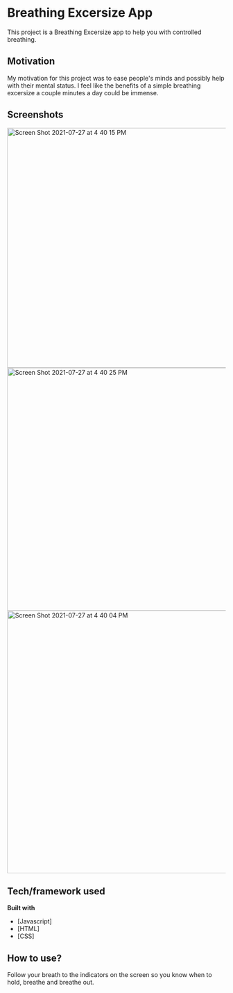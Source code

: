 # Breathing Excersize App
This project is a Breathing Excersize app to help you with controlled breathing.
## Motivation
My motivation for this project was to ease people's minds and possibly help with their mental status. 
I feel like the benefits of a simple breathing excersize a couple minutes a day could be immense.
## Screenshots
<img width="552" alt="Screen Shot 2021-07-27 at 4 40 15 PM" src="https://user-images.githubusercontent.com/67336625/127224353-401a7f44-64b4-4065-adf2-13ac6a3d844f.png">
<img width="559" alt="Screen Shot 2021-07-27 at 4 40 25 PM" src="https://user-images.githubusercontent.com/67336625/127224358-9a32b396-aab2-4605-a268-256b9d29c1d3.png">
<img width="604" alt="Screen Shot 2021-07-27 at 4 40 04 PM" src="https://user-images.githubusercontent.com/67336625/127224362-ec5e7ef4-b683-45d6-9b6a-b6980b3708c3.png">


## Tech/framework used

<b>Built with</b>
- [Javascript]
- [HTML]
- [CSS]

## How to use?
Follow your breath to the indicators on the screen so you know when to hold, breathe and breathe out.

